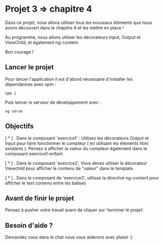 # Projet 3 => chapitre 4

Dans ce projet, nous allons utiliser tous les nouveaux éléments que nous avons découvert dans le chapitre 4 et les mettre en place !

Au programme, nous allons utiliser les décorateurs Input, Output et ViewChild, et également ng-content.

Bon courage !

## Lancer le projet

Pour lancer l'application il est d'abord nécessaire d'installer les dépendances avec npm :

`npm i`

Puis lancer le serveur de développement avec :

`ng serve`

## Objectifs

[ * ] . Dans le composant 'exercice1' : Utilisez les décorateurs Output et Input pour faire fonctionner le compteur ( en utilisant les éléments html existants ). Pensez à afficher la valeur du compteur également dans le composant exercice1-enfant.

[ * ] . Dans le composant 'exercice2', Vous devez utiliser le décorateur Viewchild pour afficher le contenu de "valeur" dans le template.

[ * ] . Dans le composant de 'exercice3', utilisez la directive ng-content pour afficher le text contenu entre les balises <app-exercice3-enfant></app-exercice3-enfant>

## Avant de finir le projet

Pensez à pusher votre travail avant de cliquer sur 'terminer le projet'.

## Besoin d'aide ?

Demandez nous dans le chat nous vous aiderons avec plaisir :)
